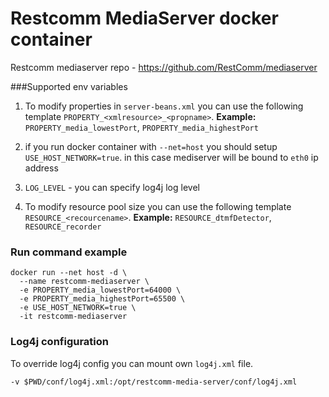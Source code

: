 # Restcomm MediaServer docker container 

Restcomm mediaserver repo - https://github.com/RestComm/mediaserver

###Supported env variables

1. To modify properties in `server-beans.xml` you can use the following template `PROPERTY_<xmlresource>_<propname>`. **Example:** `PROPERTY_media_lowestPort`, `PROPERTY_media_highestPort`

2. if you run docker container with `--net=host` you should setup `USE_HOST_NETWORK=true`. in this case mediserver will be bound to `eth0` ip address

3. `LOG_LEVEL` - you can specify log4j log level

4. To modify resource pool size you can use the following template `RESOURCE_<recourcename>`. **Example:** `RESOURCE_dtmfDetector`, `RESOURCE_recorder`

### Run command example 

```shell
docker run --net host -d \
  --name restcomm-mediaserver \
  -e PROPERTY_media_lowestPort=64000 \
  -e PROPERTY_media_highestPort=65500 \
  -e USE_HOST_NETWORK=true \
  -it restcomm-mediaserver 
```
### Log4j configuration

To override log4j config you can mount own `log4j.xml` file.

```shell
-v $PWD/conf/log4j.xml:/opt/restcomm-media-server/conf/log4j.xml
```